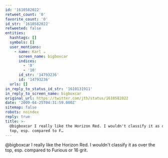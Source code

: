 ```yaml
---
id: '1610582022'
retweet_count: '0'
favorite_count: '0'
id_str: '1610582022'
retweeted: false
entities:
  hashtags: []
  symbols: []
  user_mentions:
    - name: Karl ☕️
      screen_name: bigboxcar
      indices:
        - '0'
        - '10'
      id_str: '14793236'
      id: '14793236'
  urls: []
in_reply_to_status_id_str: '1610131911'
in_reply_to_screen_name: bigboxcar
original_url: https://twitter.com/jth/status/1610582022
date: '2009-04-25T04:31:59.000Z'
sitemap: false
robots: noindex
reply: true
title: >-
  @bigboxcar I really like the Horizon Red. I wouldn't classify it as over the
  top, esp. compared to F…
---
```


@bigboxcar I really like the Horizon Red. I wouldn't classify it as over the top, esp. compared to Furious or 16 grit.